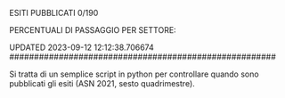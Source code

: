 ESITI PUBBLICATI 0/190 

PERCENTUALI DI PASSAGGIO PER SETTORE:

UPDATED 2023-09-12 12:12:38.706674
###################################################### 

Si tratta di un semplice script in python per controllare quando sono pubblicati gli esiti (ASN 2021, sesto quadrimestre).

